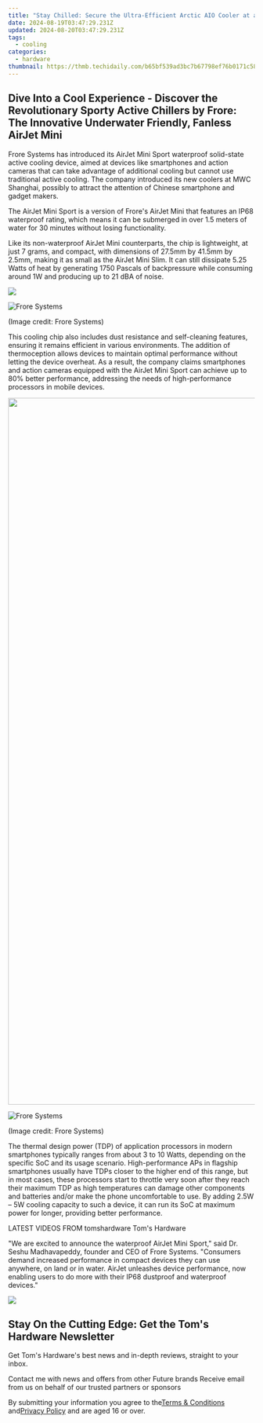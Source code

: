 ```yaml
---
title: "Stay Chilled: Secure the Ultra-Efficient Arctic AIO Cooler at an Unbeatable Price of Only $74!"
date: 2024-08-19T03:47:29.231Z
updated: 2024-08-20T03:47:29.231Z
tags:
  - cooling
categories:
  - hardware
thumbnail: https://thmb.techidaily.com/b65bf539ad3bc7b67798ef76b0171c5880f30454ab3ea8bd7a6f0e0d486378c6.jpg
---
```


## Dive Into a Cool Experience - Discover the Revolutionary Sporty Active Chillers by Frore: The Innovative Underwater Friendly, Fanless AirJet Mini

Frore Systems has introduced its AirJet Mini Sport waterproof solid-state active cooling device, aimed at devices like smartphones and action cameras that can take advantage of additional cooling but cannot use traditional active cooling. The company introduced its new coolers at MWC Shanghai, possibly to attract the attention of Chinese smartphone and gadget makers.

 The AirJet Mini Sport is a version of Frore's AirJet Mini that features an IP68 waterproof rating, which means it can be submerged in over 1.5 meters of water for 30 minutes without losing functionality.  
  
 Like its non-waterproof AirJet Mini counterparts, the chip is lightweight, at just 7 grams, and compact, with dimensions of 27.5mm by 41.5mm by 2.5mm, making it as small as the AirJet Mini Slim. It can still dissipate 5.25 Watts of heat by generating 1750 Pascals of backpressure while consuming around 1W and producing up to 21 dBA of noise.

<!-- affiliate ads begin -->
<a href="https://store.massmailsoftware.com/order/checkout.php?PRODS=1047974&QTY=1&AFFILIATE=108875&CART=1"><img src="https://secure.avangate.com/images/merchant/dc87c13749315c7217cdc4ac692e704c/banera_for_partners-04_%281%29.jpg" border="0"></a>
<!-- affiliate ads end -->
![Frore Systems](https://cdn.mos.cms.futurecdn.net/S7SqpsLQkAXKUniRYkDSWJ-320-80.jpg)

 (Image credit: Frore Systems)

 This cooling chip also includes dust resistance and self-cleaning features, ensuring it remains efficient in various environments. The addition of thermoception allows devices to maintain optimal performance without letting the device overheat. As a result, the company claims smartphones and action cameras equipped with the AirJet Mini Sport can achieve up to 80% better performance, addressing the needs of high-performance processors in mobile devices.

<!-- affiliate ads begin -->
<a href="https://turbotech.pxf.io/c/5597632/1450763/17212" target="_top" id="1450763"><img src="//a.impactradius-go.com/display-ad/17212-1450763" border="0" alt="" width="2560" height="1440"/></a><img height="0" width="0" src="https://imp.pxf.io/i/5597632/1450763/17212" style="position:absolute;visibility:hidden;" border="0" />
<!-- affiliate ads end -->
![Frore Systems](https://cdn.mos.cms.futurecdn.net/UwnVckejJAFEwtmjM786HJ-320-80.jpg)

 (Image credit: Frore Systems)

 The thermal design power (TDP) of application processors in modern smartphones typically ranges from about 3 to 10 Watts, depending on the specific SoC and its usage scenario. High-performance APs in flagship smartphones usually have TDPs closer to the higher end of this range, but in most cases, these processors start to throttle very soon after they reach their maximum TDP as high temperatures can damage other components and batteries and/or make the phone uncomfortable to use. By adding 2.5W – 5W cooling capacity to such a device, it can run its SoC at maximum power for longer, providing better performance.

 LATEST VIDEOS FROM tomshardware Tom's Hardware

 "We are excited to announce the waterproof AirJet Mini Sport," said Dr. Seshu Madhavapeddy, founder and CEO of Frore Systems. "Consumers demand increased performance in compact devices they can use anywhere, on land or in water. AirJet unleashes device performance, now enabling users to do more with their IP68 dustproof and waterproof devices."

<!-- affiliate ads begin -->
<a href="https://secure.2checkout.com/order/checkout.php?PRODS=32667153&QTY=1&AFFILIATE=108875&CART=1"><img src="https://www.coolmuster.com/uploads/image/20201228/feature02.png" border="0"></a>
<!-- affiliate ads end -->
## Stay On the Cutting Edge: Get the Tom's Hardware Newsletter

 Get Tom's Hardware's best news and in-depth reviews, straight to your inbox.

 Contact me with news and offers from other Future brands  Receive email from us on behalf of our trusted partners or sponsors

 By submitting your information you agree to the[Terms & Conditions](https://futureplc.com/terms-conditions/) and[Privacy Policy](https://futureplc.com/privacy-policy/) and are aged 16 or over.


<ins class="adsbygoogle"
     style="display:block"
     data-ad-format="autorelaxed"
     data-ad-client="ca-pub-7571918770474297"
     data-ad-slot="1223367746"></ins>



<ins class="adsbygoogle"
     style="display:block"
     data-ad-client="ca-pub-7571918770474297"
     data-ad-slot="8358498916"
     data-ad-format="auto"
     data-full-width-responsive="true"></ins>


